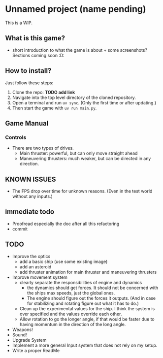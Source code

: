 Unnamed project (name pending)
==============================

This is a WIP.

## What is this game?
- short introduction to what the game is about + some screenshots?
Sections coming soon :D:

## How to install?

Just follow these steps:
1. Clone the repo: **TODO add link**
2. Navigate into the top level directory of the cloned  repository.
3. Open a terminal and run `uv sync`. (Only the first time or after updating.)
4. Then start the game with `uv run main.py`.

## Game Manual

### Controls
- There are two types of drives. 
  - Main thruster: powerful, but can only move straight ahead
  - Maneuvering thrusters: much weaker, but can be directed in any direction.

## KNOWN ISSUES
- The FPS drop over time for unknown reasons. (Even in the test world without any inputs.)

## immediate todo
- Proofread especially the doc after all this refactoring
- commit

## TODO
- Improve the optics
  - add a basic ship (use some existing image)
  - add an asteroid
  - add thruster animation for main thruster and maneuvering thrusters 
- Improve movement system
  - clearly separate the responsibilities of engine and dynamics
    - the dynamics should get forces. It should not be concerned with the ships max speeds, just the global ones.
    - The engine should figure out the forces it outputs. (And in case for stabilizing and rotating figure out what it has to do.)
  - Clean up the experimental values for the ship. I think the system is over specified and the values override each other.
  - Allow rotation to go the longer angle, if that would be faster due to having momentum in the direction of the long angle.
- Weapons!
- Sound!
- Upgrade System
- Implement a more general Input system that does not rely on my setup.
- Write a proper ReadMe